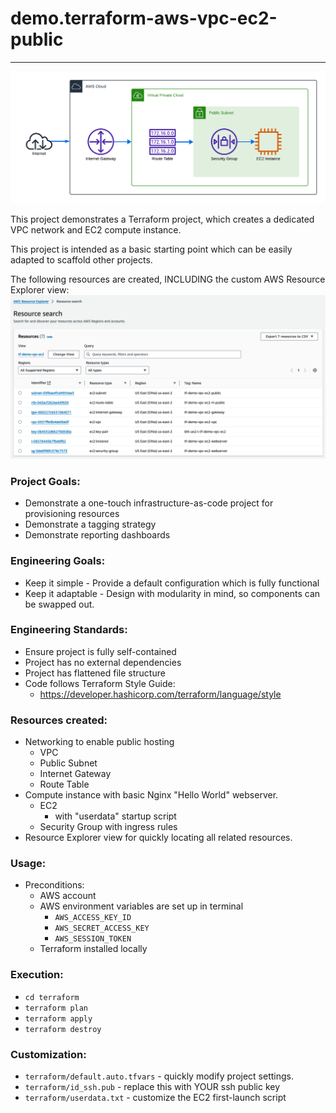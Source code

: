 # demo.terraform-aws-vpc-ec2-public

---

![demo.terraform-aws-vpc-ec2-public.png](demo.terraform-aws-vpc-ec2-public.png)

This project demonstrates a Terraform project, which creates a dedicated VPC network and EC2 compute instance.

This project is intended as a basic starting point which can be easily adapted to scaffold other projects.

The following resources are created, INCLUDING the custom AWS Resource Explorer view:
![aws_resourceexplorer.png](aws_resourceexplorer.png)

### Project Goals:
- Demonstrate a one-touch infrastructure-as-code project for provisioning resources
- Demonstrate a tagging strategy
- Demonstrate reporting dashboards

### Engineering Goals:
- Keep it simple - Provide a default configuration which is fully functional
- Keep it adaptable - Design with modularity in mind, so components can be swapped out.

### Engineering Standards:
- Ensure project is fully self-contained
- Project has no external dependencies
- Project has flattened file structure
- Code follows Terraform Style Guide:
  - https://developer.hashicorp.com/terraform/language/style

### Resources created:
- Networking to enable public hosting
  - VPC
  - Public Subnet
  - Internet Gateway
  - Route Table
- Compute instance with basic Nginx "Hello World" webserver.
  - EC2
    - with "userdata" startup script
  - Security Group with ingress rules
- Resource Explorer view for quickly locating all related resources.

### Usage:
- Preconditions:
  - AWS account
  - AWS environment variables are set up in terminal
    - `AWS_ACCESS_KEY_ID`
    - `AWS_SECRET_ACCESS_KEY` 
    - `AWS_SESSION_TOKEN`
  - Terraform installed locally

### Execution:
  - `cd terraform`
  - `terraform plan`
  - `terraform apply`
  - `terraform destroy`

### Customization:
- `terraform/default.auto.tfvars` - quickly modify project settings.
- `terraform/id_ssh.pub` - replace this with YOUR ssh public key
- `terraform/userdata.txt` - customize the EC2 first-launch script